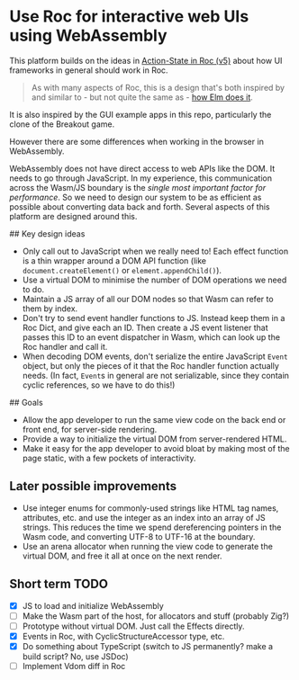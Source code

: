 # Use Roc for interactive web UIs using WebAssembly

This platform builds on the ideas in [Action-State in Roc (v5)](https://docs.google.com/document/d/16qY4NGVOHu8mvInVD-ddTajZYSsFvFBvQON_hmyHGfo/edit) about how UI frameworks in general should work in Roc.

> As with many aspects of Roc, this is a design that's both inspired by and similar to - but not quite the same as - [how Elm does it](https://guide.elm-lang.org/architecture/).

It is also inspired by the GUI example apps in this repo, particularly the clone of the Breakout game.

However there are some differences when working in the browser in WebAssembly.

WebAssembly does not have direct access to web APIs like the DOM. It needs to go through JavaScript. In my experience, this communication across the Wasm/JS boundary is the _single most important factor for performance_. So we need to design our system to be as efficient as possible about converting data back and forth. Several aspects of this platform are designed around this.

## Key design ideas
- Only call out to JavaScript when we really need to! Each effect function is a thin wrapper around a DOM API function (like `document.createElement()` or `element.appendChild()`).
- Use a virtual DOM to minimise the number of DOM operations we need to do.
- Maintain a JS array of all our DOM nodes so that Wasm can refer to them by index.
- Don't try to send event handler functions to JS. Instead keep them in a Roc Dict, and give each an ID. Then create a JS event listener that passes this ID to an event dispatcher in Wasm, which can look up the Roc handler and call it.
- When decoding DOM events, don't serialize the entire JavaScript `Event` object, but only the pieces of it that the Roc handler function actually needs. (In fact, `Event`s in general are not serializable, since they contain cyclic references, so we have to do this!)

## Goals
- Allow the app developer to run the same view code on the back end or front end, for server-side rendering.
- Provide a way to initialize the virtual DOM from server-rendered HTML.
- Make it easy for the app developer to avoid bloat by making most of the page static, with a few pockets of interactivity.

## Later possible improvements
- Use integer enums for commonly-used strings like HTML tag names, attributes, etc. and use the integer as an index into an array of JS strings. This reduces the time we spend dereferencing pointers in the Wasm code, and converting UTF-8 to UTF-16 at the boundary.
- Use an arena allocator when running the view code to generate the virtual DOM, and free it all at once on the next render.

## Short term TODO
- [x] JS to load and initialize WebAssembly
- [ ] Make the Wasm part of the host, for allocators and stuff (probably Zig?)
- [ ] Prototype without virtual DOM. Just call the Effects directly.
- [x] Events in Roc, with CyclicStructureAccessor type, etc.
- [x] Do something about TypeScript (switch to JS permanently? make a build script? No, use JSDoc)
- [ ] Implement Vdom diff in Roc
